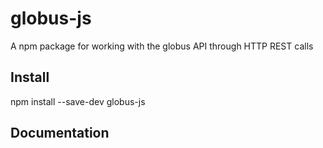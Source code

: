 # globus-js
A npm package for working with the globus API through HTTP REST calls

## Install
npm install --save-dev globus-js

## Documentation
